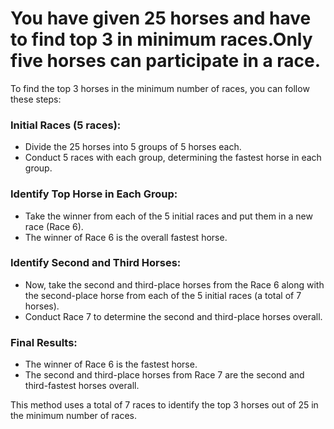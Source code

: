 # You have given 25 horses and have to find top 3 in minimum races.Only five horses can participate in a race.

To find the top 3 horses in the minimum number of races, you can follow these steps:

### Initial Races (5 races):
- Divide the 25 horses into 5 groups of 5 horses each.
- Conduct 5 races with each group, determining the fastest horse in each group.

### Identify Top Horse in Each Group:
- Take the winner from each of the 5 initial races and put them in a new race (Race 6).
- The winner of Race 6 is the overall fastest horse.

### Identify Second and Third Horses:
- Now, take the second and third-place horses from the Race 6 along with the second-place horse from each of the 5 initial races (a total of 7 horses).
- Conduct Race 7 to determine the second and third-place horses overall.

### Final Results:
- The winner of Race 6 is the fastest horse.
- The second and third-place horses from Race 7 are the second and third-fastest horses overall.

This method uses a total of 7 races to identify the top 3 horses out of 25 in the minimum number of races.